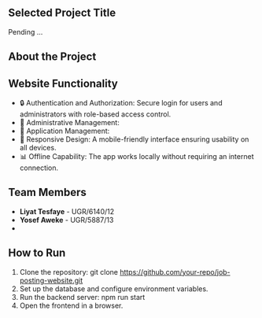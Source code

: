 ## Selected Project Title

Pending ...

## About the Project



## Website Functionality

- 🔒 Authentication and Authorization: Secure login for users and administrators with role-based access control.
- 📝 Administrative Management: 
- 📄 Application Management: 
- 📱 Responsive Design: A mobile-friendly interface ensuring usability on all devices.
- 📊 Offline Capability: The app works locally without requiring an internet connection.

## Team Members

- **Liyat Tesfaye** - UGR/6140/12
- **Yosef Aweke** - UGR/5887/13
- 

## How to Run

1. Clone the repository: git clone https://github.com/your-repo/job-posting-website.git
2. Set up the database and configure environment variables.
3. Run the backend server: npm run start
4. Open the frontend in a browser.
